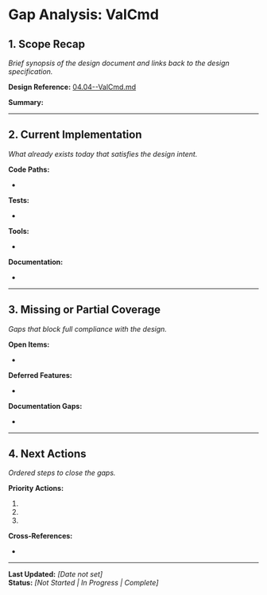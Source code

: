 # Gap Analysis: ValCmd

## 1. Scope Recap

_Brief synopsis of the design document and links back to the design specification._

**Design Reference:** [04.04--ValCmd.md](../../../04--Design/04.04--ValCmd.md)

**Summary:** 
<!-- Summarize the key objectives and scope of the ValCmd design here -->

---

## 2. Current Implementation

_What already exists today that satisfies the design intent._

**Code Paths:**
- <!-- List relevant source files, modules, or packages -->

**Tests:**
- <!-- List test files or test suites that validate this component -->

**Tools:**
- <!-- List any tooling that supports this component -->

**Documentation:**
- <!-- List relevant documentation files -->

---

## 3. Missing or Partial Coverage

_Gaps that block full compliance with the design._

**Open Items:**
- <!-- List missing features, partial implementations, or known bugs -->

**Deferred Features:**
- <!-- List features that are explicitly postponed -->

**Documentation Gaps:**
- <!-- List missing or incomplete documentation -->

---

## 4. Next Actions

_Ordered steps to close the gaps._

**Priority Actions:**
1. <!-- Action item 1 -->
2. <!-- Action item 2 -->
3. <!-- Action item 3 -->

**Cross-References:**
- <!-- Link to issues, milestones, or TODO items -->

---

**Last Updated:** _[Date not set]_  
**Status:** _[Not Started | In Progress | Complete]_
